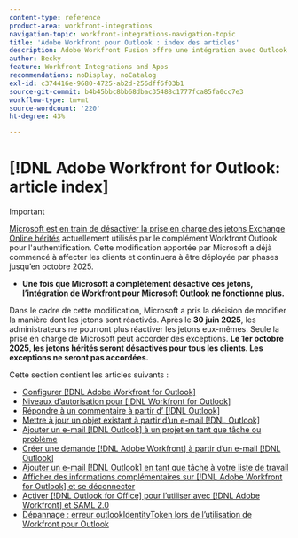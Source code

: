 ```yaml
---
content-type: reference
product-area: workfront-integrations
navigation-topic: workfront-integrations-navigation-topic
title: 'Adobe Workfront pour Outlook : index des articles'
description: Adobe Workfront Fusion offre une intégration avec Outlook. Cet article contient des instructions pour l’installation et la configuration de ces intégrations, ainsi que pour leur utilisation dans le cadre de votre travail quotidien.
author: Becky
feature: Workfront Integrations and Apps
recommendations: noDisplay, noCatalog
exl-id: c374416e-9680-4725-ab2d-256dff6f03b1
source-git-commit: b4b45bbc8bb68dbac35488c1777fca85fa0cc7e3
workflow-type: tm+mt
source-wordcount: '220'
ht-degree: 43%

---
```


# [!DNL Adobe Workfront for Outlook: article index]

<!-- Audited: 5/2025 -->

>[!IMPORTANT]
>
>[Microsoft est en train de désactiver la prise en charge des jetons Exchange Online hérités](https://learn.microsoft.com/en-us/office/dev/add-ins/outlook/faq-nested-app-auth-outlook-legacy-tokens) actuellement utilisés par le complément Workfront Outlook pour l&#39;authentification. Cette modification apportée par Microsoft a déjà commencé à affecter les clients et continuera à être déployée par phases jusqu’en octobre 2025.
>
>* **Une fois que Microsoft a complètement désactivé ces jetons, l’intégration de Workfront pour Microsoft Outlook ne fonctionne plus.**
>
>Dans le cadre de cette modification, Microsoft a pris la décision de modifier la manière dont les jetons sont réactivés. Après le **30 juin 2025**, les administrateurs ne pourront plus réactiver les jetons eux-mêmes. Seule la prise en charge de Microsoft peut accorder des exceptions. **Le 1er octobre 2025, les jetons hérités seront désactivés pour tous les clients. Les exceptions ne seront pas accordées.**


Cette section contient les articles suivants :

* [Configurer  [!DNL Adobe Workfront for Outlook]](../../workfront-integrations-and-apps/using-workfront-with-outlook/set-up-workfront-for-outlook.md)
* [Niveaux d’autorisation pour  [!DNL Workfront for Outlook]](../../workfront-integrations-and-apps/using-workfront-with-outlook/permissions-in-workfront-for-outlook.md)
* [Répondre à un commentaire à partir d’ [!DNL Outlook]](../../workfront-integrations-and-apps/using-workfront-with-outlook/reply-to-a-comment-from-outlook.md)
* [Mettre à jour un objet existant à partir d’un e-mail  [!DNL Outlook] ](../../workfront-integrations-and-apps/using-workfront-with-outlook/update-an-existing-object-from-an-outlook-email.md)
* [Ajouter un e-mail  [!DNL Outlook]  à un projet en tant que tâche ou problème](../../workfront-integrations-and-apps/using-workfront-with-outlook/add-outlook-email-to-project-as-task-or-issue.md)
* [Créer une demande  [!DNL Adobe Workfront]  à partir d’un e-mail  [!DNL Outlook] ](../../workfront-integrations-and-apps/using-workfront-with-outlook/create-a-wf-request-from-an-outlook-email.md)
* [Ajouter un e-mail  [!DNL Outlook]  en tant que tâche à votre liste de travail](../../workfront-integrations-and-apps/using-workfront-with-outlook/add-outlook-email-as-task-to-your-work-list.md)
* [Afficher des informations complémentaires sur  [!DNL Adobe Workfront for Outlook]  et se déconnecter](../../workfront-integrations-and-apps/using-workfront-with-outlook/view-additional-infor-wf-outlook-and-log-out.md)
* [Activer  [!DNL Outlook for Office]  pour l’utiliser avec  [!DNL Adobe Workfront]  et SAML 2.0](../../workfront-integrations-and-apps/using-workfront-with-outlook/enable-outlook-for-office-for-use-with-wf-and-saml-2.md)
* [Dépannage : erreur outlookIdentityToken lors de l’utilisation de Workfront pour Outlook](/help/quicksilver/workfront-integrations-and-apps/using-workfront-with-outlook/troubleshooting-outlookidentitytoken-error.md)
